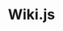 ---
blog: https://blog.js.wiki/
codehost: https://github.com/https://github.com/Requarks/wiki
logohandle: jswiki
sort: wikijs
title: Wiki.js
twitter: https://x.com/requarks
website: https://js.wiki/
---